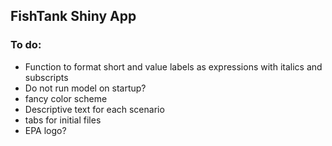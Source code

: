 
## FishTank Shiny App

### To do:

* Function to format short and value labels as expressions with italics and subscripts
* Do not run model on startup?
* fancy color scheme
* Descriptive text for each scenario
* tabs for initial files
* EPA logo?
